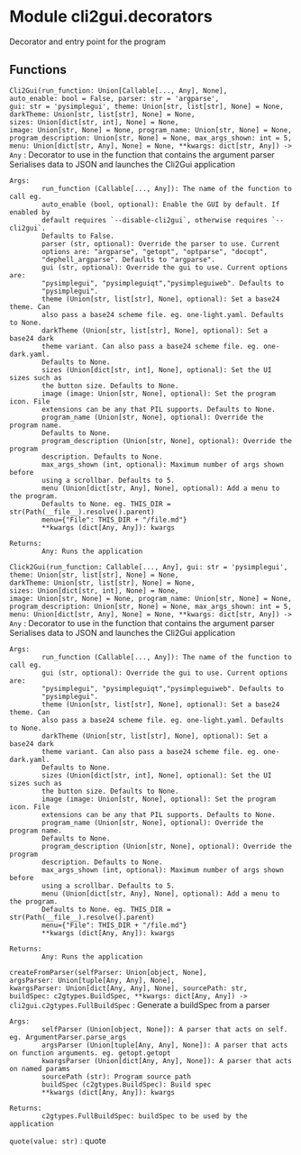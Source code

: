 Module cli2gui.decorators
=========================
Decorator and entry point for the program

Functions
---------

    
`Cli2Gui(run_function: Union[Callable[..., Any], None], auto_enable: bool = False, parser: str = 'argparse', gui: str = 'pysimplegui', theme: Union[str, list[str], None] = None, darkTheme: Union[str, list[str], None] = None, sizes: Union[dict[str, int], None] = None, image: Union[str, None] = None, program_name: Union[str, None] = None, program_description: Union[str, None] = None, max_args_shown: int = 5, menu: Union[dict[str, Any], None] = None, **kwargs: dict[str, Any]) ‑> Any`
:   Decorator to use in the function that contains the argument parser
    Serialises data to JSON and launches the Cli2Gui application
    
    Args:
            run_function (Callable[..., Any]): The name of the function to call eg.
            auto_enable (bool, optional): Enable the GUI by default. If enabled by
            default requires `--disable-cli2gui`, otherwise requires `--cli2gui`.
            Defaults to False.
            parser (str, optional): Override the parser to use. Current
            options are: "argparse", "getopt", "optparse", "docopt",
            "dephell_argparse". Defaults to "argparse".
            gui (str, optional): Override the gui to use. Current options are:
            "pysimplegui", "pysimpleguiqt","pysimpleguiweb". Defaults to
            "pysimplegui".
            theme (Union[str, list[str], None], optional): Set a base24 theme. Can
            also pass a base24 scheme file. eg. one-light.yaml. Defaults to None.
            darkTheme (Union[str, list[str], None], optional): Set a base24 dark
            theme variant. Can also pass a base24 scheme file. eg. one-dark.yaml.
            Defaults to None.
            sizes (Union[dict[str, int], None], optional): Set the UI sizes such as
            the button size. Defaults to None.
            image (image: Union[str, None], optional): Set the program icon. File
            extensions can be any that PIL supports. Defaults to None.
            program_name (Union[str, None], optional): Override the program name.
            Defaults to None.
            program_description (Union[str, None], optional): Override the program
            description. Defaults to None.
            max_args_shown (int, optional): Maximum number of args shown before
            using a scrollbar. Defaults to 5.
            menu (Union[dict[str, Any], None], optional): Add a menu to the program.
            Defaults to None. eg. THIS_DIR = str(Path(__file__).resolve().parent)
            menu={"File": THIS_DIR + "/file.md"}
            **kwargs (dict[Any, Any]): kwargs
    
    Returns:
            Any: Runs the application

    
`Click2Gui(run_function: Callable[..., Any], gui: str = 'pysimplegui', theme: Union[str, list[str], None] = None, darkTheme: Union[str, list[str], None] = None, sizes: Union[dict[str, int], None] = None, image: Union[str, None] = None, program_name: Union[str, None] = None, program_description: Union[str, None] = None, max_args_shown: int = 5, menu: Union[dict[str, Any], None] = None, **kwargs: dict[str, Any]) ‑> Any`
:   Decorator to use in the function that contains the argument parser
    Serialises data to JSON and launches the Cli2Gui application
    
    Args:
            run_function (Callable[..., Any]): The name of the function to call eg.
            gui (str, optional): Override the gui to use. Current options are:
            "pysimplegui", "pysimpleguiqt","pysimpleguiweb". Defaults to
            "pysimplegui".
            theme (Union[str, list[str], None], optional): Set a base24 theme. Can
            also pass a base24 scheme file. eg. one-light.yaml. Defaults to None.
            darkTheme (Union[str, list[str], None], optional): Set a base24 dark
            theme variant. Can also pass a base24 scheme file. eg. one-dark.yaml.
            Defaults to None.
            sizes (Union[dict[str, int], None], optional): Set the UI sizes such as
            the button size. Defaults to None.
            image (image: Union[str, None], optional): Set the program icon. File
            extensions can be any that PIL supports. Defaults to None.
            program_name (Union[str, None], optional): Override the program name.
            Defaults to None.
            program_description (Union[str, None], optional): Override the program
            description. Defaults to None.
            max_args_shown (int, optional): Maximum number of args shown before
            using a scrollbar. Defaults to 5.
            menu (Union[dict[str, Any], None], optional): Add a menu to the program.
            Defaults to None. eg. THIS_DIR = str(Path(__file__).resolve().parent)
            menu={"File": THIS_DIR + "/file.md"}
            **kwargs (dict[Any, Any]): kwargs
    
    Returns:
            Any: Runs the application

    
`createFromParser(selfParser: Union[object, None], argsParser: Union[tuple[Any, Any], None], kwargsParser: Union[dict[Any, Any], None], sourcePath: str, buildSpec: c2gtypes.BuildSpec, **kwargs: dict[Any, Any]) ‑> cli2gui.c2gtypes.FullBuildSpec`
:   Generate a buildSpec from a parser
    
    Args:
            selfParser (Union[object, None]): A parser that acts on self. eg. ArgumentParser.parse_args
            argsParser (Union[tuple[Any, Any], None]): A parser that acts on function arguments. eg. getopt.getopt
            kwargsParser (Union[dict[Any, Any], None]): A parser that acts on named params
            sourcePath (str): Program source path
            buildSpec (c2gtypes.BuildSpec): Build spec
            **kwargs (dict[Any, Any]): kwargs
    
    Returns:
            c2gtypes.FullBuildSpec: buildSpec to be used by the application

    
`quote(value: str)`
:   quote